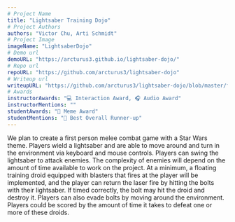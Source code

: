 ```yaml
---
# Project Name
title: "Lightsaber Training Dojo"
# Project Authors
authors: "Victor Chu, Arti Schmidt"
# Project Image
imageName: "LightsaberDojo"
# Demo url
demoURL: "https://arcturus3.github.io/lightsaber-dojo/"
# Repo url
repoURL: "https://github.com/arcturus3/lightsaber-dojo"
# Writeup url
writeupURL: "https://github.com/arcturus3/lightsaber-dojo/blob/master/finalreport.pdf"
# Awards
instructorAwards: "💻 Interaction Award, 🎧 Audio Award"
instructorMentions: ""
studentAwards: "🤪 Meme Award"
studentMentions: "🥈 Best Overall Runner-up"
---
```

We plan to create a first person melee combat game with a Star Wars theme. Players wield a lightsaber and are able to move around and turn in the environment via keyboard and mouse controls. Players can swing the lightsaber to attack enemies. The complexity of enemies will depend on the amount of time available to work on the project. At a minimum, a floating training droid equipped with blasters that fires at the player will be implemented, and the player can return the laser fire by hitting the bolts with their lightsaber. If timed correctly, the bolt may hit the droid and destroy it. Players can also evade bolts by moving around the environment. Players could be scored by the amount of time it takes to defeat one or more of these droids.
